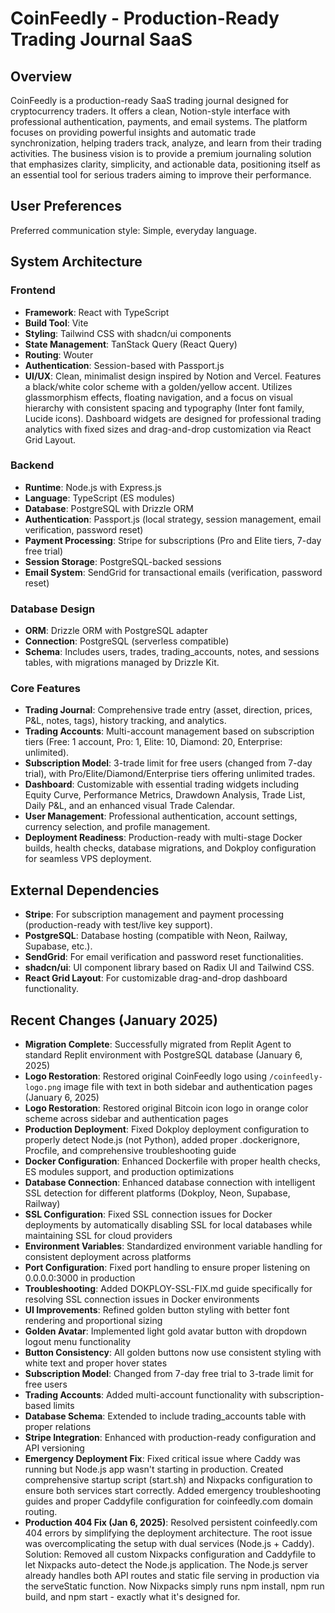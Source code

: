 # CoinFeedly - Production-Ready Trading Journal SaaS

## Overview
CoinFeedly is a production-ready SaaS trading journal designed for cryptocurrency traders. It offers a clean, Notion-style interface with professional authentication, payments, and email systems. The platform focuses on providing powerful insights and automatic trade synchronization, helping traders track, analyze, and learn from their trading activities. The business vision is to provide a premium journaling solution that emphasizes clarity, simplicity, and actionable data, positioning itself as an essential tool for serious traders aiming to improve their performance.

## User Preferences
Preferred communication style: Simple, everyday language.

## System Architecture
### Frontend
- **Framework**: React with TypeScript
- **Build Tool**: Vite
- **Styling**: Tailwind CSS with shadcn/ui components
- **State Management**: TanStack Query (React Query)
- **Routing**: Wouter
- **Authentication**: Session-based with Passport.js
- **UI/UX**: Clean, minimalist design inspired by Notion and Vercel. Features a black/white color scheme with a golden/yellow accent. Utilizes glassmorphism effects, floating navigation, and a focus on visual hierarchy with consistent spacing and typography (Inter font family, Lucide icons). Dashboard widgets are designed for professional trading analytics with fixed sizes and drag-and-drop customization via React Grid Layout.

### Backend
- **Runtime**: Node.js with Express.js
- **Language**: TypeScript (ES modules)
- **Database**: PostgreSQL with Drizzle ORM
- **Authentication**: Passport.js (local strategy, session management, email verification, password reset)
- **Payment Processing**: Stripe for subscriptions (Pro and Elite tiers, 7-day free trial)
- **Session Storage**: PostgreSQL-backed sessions
- **Email System**: SendGrid for transactional emails (verification, password reset)

### Database Design
- **ORM**: Drizzle ORM with PostgreSQL adapter
- **Connection**: PostgreSQL (serverless compatible)
- **Schema**: Includes users, trades, trading_accounts, notes, and sessions tables, with migrations managed by Drizzle Kit.

### Core Features
- **Trading Journal**: Comprehensive trade entry (asset, direction, prices, P&L, notes, tags), history tracking, and analytics.
- **Trading Accounts**: Multi-account management based on subscription tiers (Free: 1 account, Pro: 1, Elite: 10, Diamond: 20, Enterprise: unlimited).
- **Subscription Model**: 3-trade limit for free users (changed from 7-day trial), with Pro/Elite/Diamond/Enterprise tiers offering unlimited trades.
- **Dashboard**: Customizable with essential trading widgets including Equity Curve, Performance Metrics, Drawdown Analysis, Trade List, Daily P&L, and an enhanced visual Trade Calendar.
- **User Management**: Professional authentication, account settings, currency selection, and profile management.
- **Deployment Readiness**: Production-ready with multi-stage Docker builds, health checks, database migrations, and Dokploy configuration for seamless VPS deployment.

## External Dependencies
- **Stripe**: For subscription management and payment processing (production-ready with test/live key support).
- **PostgreSQL**: Database hosting (compatible with Neon, Railway, Supabase, etc.).
- **SendGrid**: For email verification and password reset functionalities.
- **shadcn/ui**: UI component library based on Radix UI and Tailwind CSS.
- **React Grid Layout**: For customizable drag-and-drop dashboard functionality.

## Recent Changes (January 2025)
- **Migration Complete**: Successfully migrated from Replit Agent to standard Replit environment with PostgreSQL database (January 6, 2025)
- **Logo Restoration**: Restored original CoinFeedly logo using `/coinfeedly-logo.png` image file with text in both sidebar and authentication pages (January 6, 2025)
- **Logo Restoration**: Restored original Bitcoin icon logo in orange color scheme across sidebar and authentication pages
- **Production Deployment**: Fixed Dokploy deployment configuration to properly detect Node.js (not Python), added proper .dockerignore, Procfile, and comprehensive troubleshooting guide
- **Docker Configuration**: Enhanced Dockerfile with proper health checks, ES modules support, and production optimizations
- **Database Connection**: Enhanced database connection with intelligent SSL detection for different platforms (Dokploy, Neon, Supabase, Railway)
- **SSL Configuration**: Fixed SSL connection issues for Docker deployments by automatically disabling SSL for local databases while maintaining SSL for cloud providers
- **Environment Variables**: Standardized environment variable handling for consistent deployment across platforms
- **Port Configuration**: Fixed port handling to ensure proper listening on 0.0.0.0:3000 in production
- **Troubleshooting**: Added DOKPLOY-SSL-FIX.md guide specifically for resolving SSL connection issues in Docker environments
- **UI Improvements**: Refined golden button styling with better font rendering and proportional sizing  
- **Golden Avatar**: Implemented light gold avatar button with dropdown logout menu functionality
- **Button Consistency**: All golden buttons now use consistent styling with white text and proper hover states
- **Subscription Model**: Changed from 7-day free trial to 3-trade limit for free users
- **Trading Accounts**: Added multi-account functionality with subscription-based limits
- **Database Schema**: Extended to include trading_accounts table with proper relations
- **Stripe Integration**: Enhanced with production-ready configuration and API versioning
- **Emergency Deployment Fix**: Fixed critical issue where Caddy was running but Node.js app wasn't starting in production. Created comprehensive startup script (start.sh) and Nixpacks configuration to ensure both services start correctly. Added emergency troubleshooting guides and proper Caddyfile configuration for coinfeedly.com domain routing.
- **Production 404 Fix (Jan 6, 2025)**: Resolved persistent coinfeedly.com 404 errors by simplifying the deployment architecture. The root issue was overcomplicating the setup with dual services (Node.js + Caddy). Solution: Removed all custom Nixpacks configuration and Caddyfile to let Nixpacks auto-detect the Node.js application. The Node.js server already handles both API routes and static file serving in production via the serveStatic function. Now Nixpacks simply runs npm install, npm run build, and npm start - exactly what it's designed for.